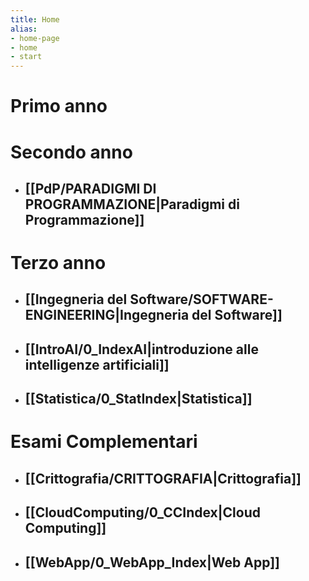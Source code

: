 ```yaml
---
title: Home
alias: 
- home-page
- home
- start
---
```

# Primo anno

# Secondo anno
- ## [[PdP/PARADIGMI DI PROGRAMMAZIONE|Paradigmi di Programmazione]]
# Terzo anno
- ## [[Ingegneria del Software/SOFTWARE-ENGINEERING|Ingegneria del Software]]
- ## [[IntroAI/0_IndexAI|introduzione alle intelligenze artificiali]]
- ## [[Statistica/0_StatIndex|Statistica]]
# Esami Complementari
- ## [[Crittografia/CRITTOGRAFIA|Crittografia]]
- ## [[CloudComputing/0_CCIndex|Cloud Computing]]
- ## [[WebApp/0_WebApp_Index|Web App]]
